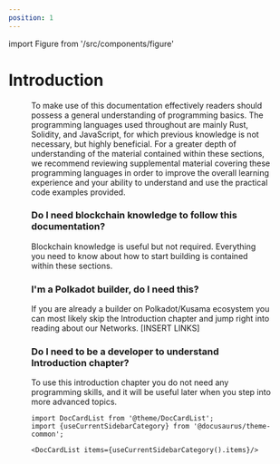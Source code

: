 ```yaml
---
position: 1
---
```


import Figure from '/src/components/figure'

# Introduction

<Figure src={require('/docs/build/img/introduction.png').default } width="100%" />

To make use of this documentation effectively readers should possess a general understanding of programming basics. The programming languages used throughout are mainly Rust, Solidity, and JavaScript, for which previous knowledge is not necessary, but highly beneficial. For a greater depth of understanding of the material contained within these sections, we recommend reviewing supplemental material covering these programming languages in order to improve the overall learning experience and your ability to understand and use the practical code examples provided. 

### Do I need blockchain knowledge to follow this documentation?
Blockchain knowledge is useful but not required. Everything you need to know about how to start building is contained within these sections.

### I'm a Polkadot builder, do I need this?
If you are already a builder on Polkadot/Kusama ecosystem you can most likely skip the Introduction chapter and jump right into reading about our Networks. [INSERT LINKS]

### Do I need to be a developer to understand Introduction chapter?
To use this introduction chapter you do not need any programming skills, and it will be useful later when you step into more advanced topics. 


```mdx-code-block
import DocCardList from '@theme/DocCardList';
import {useCurrentSidebarCategory} from '@docusaurus/theme-common';

<DocCardList items={useCurrentSidebarCategory().items}/>
```